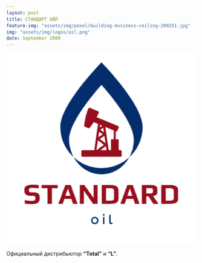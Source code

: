 ```yaml
---
layout: post
title: СТАНДАРТ ОЙЛ
feature-img: "assets/img/pexel/building-business-ceiling-209251.jpg"
img: "assets/img/logos/oil.png"
date: September 2009
---
```


<img style="float: center;" src="/assets/img/logos/oil.png"  alt="photo" width="750px"/>

Официальный дистрибьютор **“Total”** и **“L”**.

